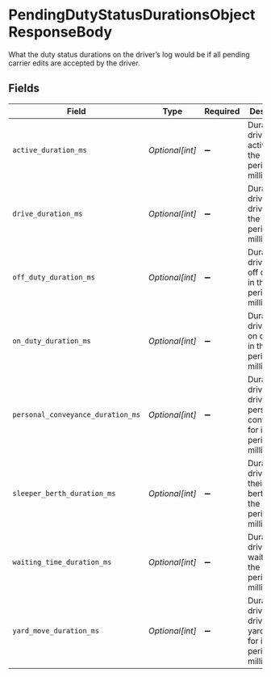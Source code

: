 # PendingDutyStatusDurationsObjectResponseBody

What the duty status durations on the driver’s log would be if all pending carrier edits are accepted by the driver.


## Fields

| Field                                                                                          | Type                                                                                           | Required                                                                                       | Description                                                                                    | Example                                                                                        |
| ---------------------------------------------------------------------------------------------- | ---------------------------------------------------------------------------------------------- | ---------------------------------------------------------------------------------------------- | ---------------------------------------------------------------------------------------------- | ---------------------------------------------------------------------------------------------- |
| `active_duration_ms`                                                                           | *Optional[int]*                                                                                | :heavy_minus_sign:                                                                             | Duration the driver was active for in the log period in milliseconds.                          | 38825000                                                                                       |
| `drive_duration_ms`                                                                            | *Optional[int]*                                                                                | :heavy_minus_sign:                                                                             | Duration the driver was driving for in the log period in milliseconds.                         | 31970000                                                                                       |
| `off_duty_duration_ms`                                                                         | *Optional[int]*                                                                                | :heavy_minus_sign:                                                                             | Duration the driver was off duty for in the log period in milliseconds.                        | 20555000                                                                                       |
| `on_duty_duration_ms`                                                                          | *Optional[int]*                                                                                | :heavy_minus_sign:                                                                             | Duration the driver was on duty for in the log period in milliseconds.                         | 5423000                                                                                        |
| `personal_conveyance_duration_ms`                                                              | *Optional[int]*                                                                                | :heavy_minus_sign:                                                                             | Duration the driver was driving for personal conveyance for in the log period in milliseconds. | 4358000                                                                                        |
| `sleeper_berth_duration_ms`                                                                    | *Optional[int]*                                                                                | :heavy_minus_sign:                                                                             | Duration the driver was in their sleeper berth for in the log period in milliseconds.          | 27020000                                                                                       |
| `waiting_time_duration_ms`                                                                     | *Optional[int]*                                                                                | :heavy_minus_sign:                                                                             | Duration the driver was waiting for in the log period in milliseconds.                         | 1560000                                                                                        |
| `yard_move_duration_ms`                                                                        | *Optional[int]*                                                                                | :heavy_minus_sign:                                                                             | Duration the driver was driving for yard moves for in the log period in milliseconds.          | 1432000                                                                                        |